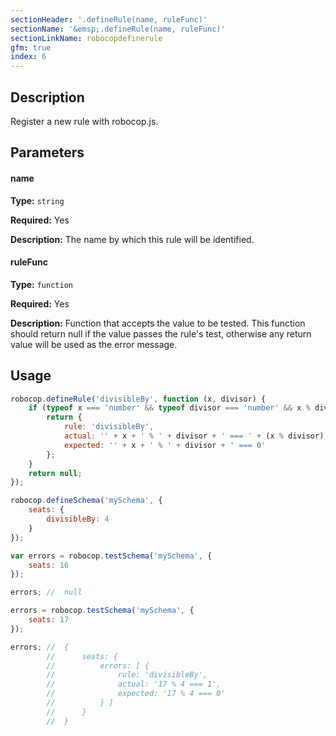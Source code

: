 ```yaml
---
sectionHeader: '.defineRule(name, ruleFunc)'
sectionName: '&emsp;.defineRule(name, ruleFunc)'
sectionLinkName: robocopdefinerule
gfm: true
index: 6
---
```

## Description
Register a new rule with robocop.js.

## Parameters

#### name
__Type:__ `string`

__Required:__ Yes

__Description:__ The name by which this rule will be identified.

#### ruleFunc
__Type:__ `function`

__Required:__ Yes

__Description:__ Function that accepts the value to be tested. This function should return null if the value passes the rule's test, otherwise any return value will be used as the error message.

## Usage

```javascript
robocop.defineRule('divisibleBy', function (x, divisor) {
	if (typeof x === 'number' && typeof divisor === 'number' && x % divisor !== 0) {
		return {
            rule: 'divisibleBy',
            actual: '' + x + ' % ' + divisor + ' === ' + (x % divisor),
            expected: '' + x + ' % ' + divisor + ' === 0'
        };
	}
	return null;
});

robocop.defineSchema('mySchema', {
	seats: {
		divisibleBy: 4
	}
});

var errors = robocop.testSchema('mySchema', {
	seats: 16
});

errors; //  null

errors = robocop.testSchema('mySchema', {
	seats: 17
});

errors; //  {
		//      seats: {
		//          errors: [ {
		//              rule: 'divisibleBy',
		//              actual: '17 % 4 === 1',
		//              expected: '17 % 4 === 0'
		//          } ]
		//      }
		//  }
```
